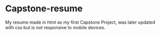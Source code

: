 # Capstone-resume
My resume made in html as my first Capstone Project, was later updated with css but is not responsive to mobile devices.


